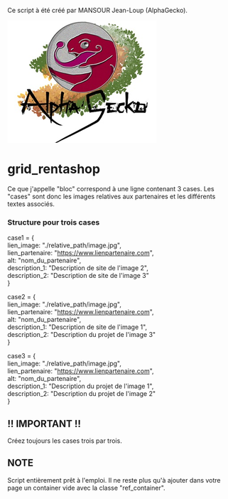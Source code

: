 Ce script à été créé par MANSOUR Jean-Loup (AlphaGecko).

![Screenshot](./images/logo.jpg)

# grid_rentashop

Ce que j'appelle "bloc" correspond à une ligne contenant 3 cases. 
Les "cases" sont donc les images relatives aux partenaires et les différents textes associés. 

### Structure pour trois cases 

case1 = {  
    lien_image: "./relative_path/image.jpg",  
    lien_partenaire: "https://www.lienpartenaire.com",  
    alt: "nom_du_partenaire",   
    description_1: "Description de site de l'image 2",  
    description_2: "Description de site de l'image 3"  
}  

case2 = {  
    lien_image: "./relative_path/image.jpg",  
    lien_partenaire: "https://www.lienpartenaire.com",  
    alt: "nom_du_partenaire",   
    description_1: "Description de site de l'image 1",   
    description_2: "Description du projet de l'image 3"  
}  

case3 = {  
    lien_image: "./relative_path/image.jpg",  
    lien_partenaire: "https://www.lienpartenaire.com",  
    alt: "nom_du_partenaire",    
    description_1: "Description du projet de l'image 1",   
    description_2: "Description du projet de l'image 2"  
}  

## !! IMPORTANT !!

Créez toujours les cases trois par trois.

## NOTE 

Script entièrement prêt à l'emploi. Il ne reste plus qu'à ajouter dans votre page un container vide avec la classe "ref_container".